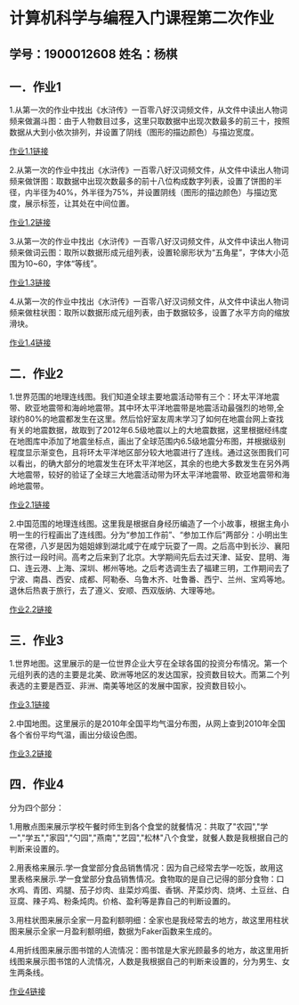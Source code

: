 # 计算机科学与编程入门课程第二次作业
## 学号：1900012608   姓名：杨棋
## 一．作业1
1.从第一次的作业中找出《水浒传》一百零八好汉词频文件，从文件中读出人物词频来做漏斗图：由于人物数目过多，这里只取数据中出现次数最多的前三十，按照数据从大到小依次排列，并设置了阴线（图形的描边颜色）与描边宽度。

[作业1.1链接](https://yangqi-111.github.io/词频统计-漏斗.html)

2.从第一次的作业中找出《水浒传》一百零八好汉词频文件，从文件中读出人物词频来做饼图：取数据中出现次数最多的前十八位构成数字列表，设置了饼图的半径，内半径为40%，外半径为75%，并设置阴线（图形的描边颜色）与描边宽度，展示标签，让其处在中间位置。

[作业1.2链接](https://yangqi-111.github.io/词频统计-饼图.html)

3.从第一次的作业中找出《水浒传》一百零八好汉词频文件，从文件中读出人物词频来做词云图：取所以数据形成元组列表，设置轮廓形状为“五角星”，字体大小范围为10~60，字体“等线”。

[作业1.3链接](https://yangqi-111.github.io/词频统计-词云.html)

4.从第一次的作业中找出《水浒传》一百零八好汉词频文件，从文件中读出人物词频来做柱状图：取所以数据形成元组列表，由于数据较多，设置了水平方向的缩放滑块。

[作业1.4链接](https://yangqi-111.github.io/词频统计-柱状图.html)

## 二．作业2
1.世界范围的地理连线图。我们知道全球主要地震活动带有三个：环太平洋地震带、欧亚地震带和海岭地震带。其中环太平洋地震带是地震活动最强烈的地带,全球约80%的地震都发生在这里。然后恰好室友周末学习了如何在地震台网上查找有关的地震数据，故取到了2012年6.5级地震以上的大地震数据，这里根据经纬度在地图库中添加了地震坐标点，画出了全球范围内6.5级地震分布图，并根据级别程度显示渐变色，且将环太平洋地区部分较大地震进行了连线。通过这张图我们可以看出，的确大部分的地震发生在环太平洋地区，其余的也绝大多数发生在另外两大地震带，较好的验证了全球三大地震活动带为环太平洋地震带、欧亚地震带和海岭地震带。

[作业2.1链接](https://yangqi-111.github.io/地理连线图-2012大地震分布.html)

2.中国范围的地理连线图。这里我是根据自身经历编造了一个小故事，根据主角小明一生的行程画出了连线图。分为“参加工作前”、“参加工作后”两部分：小明出生在常德，八岁是因为姐姐嫁到湖北咸宁在咸宁玩耍了一周。之后高中到长沙、襄阳旅行过一段时间。高考之后来到了北京。大学期间先后去过天津、延安、昆明、海口、连云港、上海、深圳、郴州等地。之后考选调生去了福建三明，工作期间去了宁波、南昌、西安、成都、阿勒泰、乌鲁木齐、吐鲁番、西宁、兰州、宝鸡等地。退休后热衷于旅行，去了遵义、安顺、西双版纳、大理等地。

[作业2.2链接](https://yangqi-111.github.io/地理连线图-一生行程图.html)

## 三．作业3
1.世界地图。这里展示的是一位世界企业大亨在全球各国的投资分布情况。第一个元组列表的选的主要是北美、欧洲等地区的发达国家，投资数目较大。而第二个列表选的主要是西亚、非洲、南美等地区的发展中国家，投资数目较小。

[作业3.1链接](https://yangqi-111.github.io/世界大亨投资.html)

2.中国地图。这里展示的是2010年全国平均气温分布图，从网上查到2010年全国各个省份平均气温，画出分级设色图。

[作业3.2链接](https://yangqi-111.github.io/全国平均气温地图.html)

## 四．作业4
分为四个部分：

1.用散点图来展示学校午餐时师生到各个食堂的就餐情况：共取了"农园","学一","学五","家园","勺园","燕南","艺园","松林"八个食堂，就餐人数是我根据自己的判断来设置的。

2.用表格来展示.学一食堂部分食品销售情况：因为自己经常去学一吃饭，故用这里表格来展示.学一食堂部分食品销售情况。食物取的是自己记得的部分食物：口水鸡、青团、鸡腿、茄子炒肉、韭菜炒鸡蛋、香锅、芹菜炒肉、烧烤、土豆丝、白豆腐、辣子鸡、粉条炖肉。价格、盈利等是靠自己的判断设置的。

3.用柱状图来展示全家一月盈利额明细：全家也是我经常去的地方，故这里用柱状图来展示全家一月盈利额明细，数据为Faker函数来生成的。

4.用折线图来展示图书馆的人流情况：图书馆是大家光顾最多的地方，故这里用折线图来展示图书馆的人流情况，人数是我根据自己的判断来设置的，分为男生、女生两条线。

[作业4链接](https://yangqi-111.github.io/组合图表.html)
